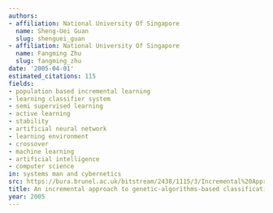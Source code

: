 ```yaml
---
authors:
- affiliation: National University Of Singapore
  name: Sheng-Uei Guan
  slug: shenguei_guan
- affiliation: National University Of Singapore
  name: Fangming Zhu
  slug: fangming_zhu
date: '2005-04-01'
estimated_citations: 115
fields:
- population based incremental learning
- learning classifier system
- semi supervised learning
- active learning
- stability
- artificial neural network
- learning environment
- crossover
- machine learning
- artificial intelligence
- computer science
in: systems man and cybernetics
src: https://bura.brunel.ac.uk/bitstream/2438/1115/3/Incremental%20Approach%202005.pdf
title: An incremental approach to genetic-algorithms-based classification
year: 2005
---
```

